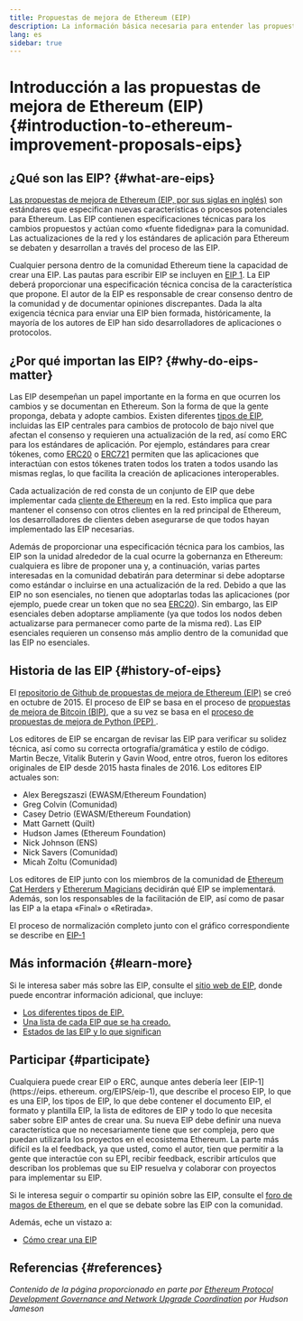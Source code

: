 ```yaml
---
title: Propuestas de mejora de Ethereum (EIP)
description: La información básica necesaria para entender las propuestas de mejora de Ethereum (EIP, por sus siglas en inglés).
lang: es
sidebar: true
---
```


# Introducción a las propuestas de mejora de Ethereum (EIP) {#introduction-to-ethereum-improvement-proposals-eips}

## ¿Qué son las EIP? {#what-are-eips}

[Las propuestas de mejora de Ethereum (EIP, por sus siglas en inglés)](https://eips.ethereum.org/) son estándares que especifican nuevas características o procesos potenciales para Ethereum. Las EIP contienen especificaciones técnicas para los cambios propuestos y actúan como «fuente fidedigna» para la comunidad. Las actualizaciones de la red y los estándares de aplicación para Ethereum se debaten y desarrollan a través del proceso de las EIP.

Cualquier persona dentro de la comunidad Ethereum tiene la capacidad de crear una EIP. Las pautas para escribir EIP se incluyen en [EIP 1](https://eips.ethereum.org/EIPS/eip-1). La EIP deberá proporcionar una especificación técnica concisa de la característica que propone. El autor de la EIP es responsable de crear consenso dentro de la comunidad y de documentar opiniones discrepantes. Dada la alta exigencia técnica para enviar una EIP bien formada, históricamente, la mayoría de los autores de EIP han sido desarrolladores de aplicaciones o protocolos.

## ¿Por qué importan las EIP? {#why-do-eips-matter}

Las EIP desempeñan un papel importante en la forma en que ocurren los cambios y se documentan en Ethereum. Son la forma de que la gente proponga, debata y adopte cambios. Existen diferentes [tipos de EIP](https://github.com/ethereum/EIPs/blob/master/EIPS/eip-1.md#eip-types), incluidas las EIP centrales para cambios de protocolo de bajo nivel que afectan el consenso y requieren una actualización de la red, así como ERC para los estándares de aplicación. Por ejemplo, estándares para crear tókenes, como [ERC20](https://eips.ethereum.org/EIPS/eip-20) o [ERC721](https://eips.ethereum.org/EIPS/eip-721) permiten que las aplicaciones que interactúan con estos tókenes traten todos los traten a todos usando las mismas reglas, lo que facilita la creación de aplicaciones interoperables.

Cada actualización de red consta de un conjunto de EIP que debe implementar cada [cliente de Ethereum](/learn/#clients-and-nodes) en la red. Esto implica que para mantener el consenso con otros clientes en la red principal de Ethereum, los desarrolladores de clientes deben asegurarse de que todos hayan implementado las EIP necesarias.

Además de proporcionar una especificación técnica para los cambios, las EIP son la unidad alrededor de la cual ocurre la gobernanza en Ethereum: cualquiera es libre de proponer una y, a continuación, varias partes interesadas en la comunidad debatirán para determinar si debe adoptarse como estándar o incluirse en una actualización de la red. Debido a que las EIP no son esenciales, no tienen que adoptarlas todas las aplicaciones (por ejemplo, puede crear un token que no sea [ERC20](https://eips.ethereum.org/EIPS/eip-20)). Sin embargo, las EIP esenciales deben adoptarse ampliamente (ya que todos los nodos deben actualizarse para permanecer como parte de la misma red). Las EIP esenciales requieren un consenso más amplio dentro de la comunidad que las EIP no esenciales.

## Historia de las EIP {#history-of-eips}

El [repositorio de Github de propuestas de mejora de Ethereum (EIP)](https://github.com/ethereum/EIPs) se creó en octubre de 2015. El proceso de EIP se basa en el proceso de [propuestas de mejora de Bitcoin (BIP)](https://github.com/bitcoin/bips), que a su vez se basa en el [ proceso de propuestas de mejora de Python (PEP) ](https://www.python.org/dev/peps/).

Los editores de EIP se encargan de revisar las EIP para verificar su solidez técnica, así como su correcta ortografía/gramática y estilo de código. Martin Becze, Vitalik Buterin y Gavin Wood, entre otros, fueron los editores originales de EIP desde 2015 hasta finales de 2016. Los editores EIP actuales son:

- Alex Beregszaszi (EWASM/Ethereum Foundation)
- Greg Colvin (Comunidad)
- Casey Detrio (EWASM/Ethereum Foundation)
- Matt Garnett (Quilt)
- Hudson James (Ethereum Foundation)
- Nick Johnson (ENS)
- Nick Savers (Comunidad)
- Micah Zoltu (Comunidad)

Los editores de EIP junto con los miembros de la comunidad de [Ethereum Cat Herders](https://ethereumcatherders.com/) y [Ethererum Magicians](https://ethereum-magicians.org/) decidirán qué EIP se implementará. Además, son los responsables de la facilitación de EIP, así como de pasar las EIP a la etapa «Final» o «Retirada».

El proceso de normalización completo junto con el gráfico correspondiente se describe en [EIP-1](https://eips.ethereum.org/EIPS/eip-1)

## Más información {#learn-more}

Si le interesa saber más sobre las EIP, consulte el [sitio web de EIP](https://eips.ethereum.org/), donde puede encontrar información adicional, que incluye:

- [Los diferentes tipos de EIP.](https://eips.ethereum.org/)
- [Una lista de cada EIP que se ha creado.](https://eips.ethereum.org/all)
- [Estados de las EIP y lo que significan](https://eips.ethereum.org/)

## Participar {#participate}

Cualquiera puede crear EIP o ERC, aunque antes debería leer [EIP-1](https://eips. ethereum. org/EIPS/eip-1), que describe el proceso EIP, lo que es una EIP, los tipos de EIP, lo que debe contener el documento EIP, el formato y plantilla EIP, la lista de editores de EIP y todo lo que necesita saber sobre EIP antes de crear una. Su nueva EIP debe definir una nueva característica que no necesariamente tiene que ser compleja, pero que puedan utilizarla los proyectos en el ecosistema Ethereum. La parte más difícil es la el feedback, ya que usted, como el autor, tien que permitir a la gente que interactúe con su EPI, recibir feedback, escribir artículos que describan los problemas que su EIP resuelva y colaborar con proyectos para implementar su EIP.

Si le interesa seguir o compartir su opinión sobre las EIP, consulte el [foro de magos de Ethereum](https://ethereum-magicians.org/), en el que se debate sobre las EIP con la comunidad.

Además, eche un vistazo a:

- [Cómo crear una EIP](https://eips.ethereum.org/EIPS/eip-1)

## Referencias {#references}

<cite class="citation">

Contenido de la página proporcionado en parte por [Ethereum Protocol Development Governance and Network Upgrade Coordination](https://hudsonjameson.com/2020-03-23-ethereum-protocol-development-governance-and-network-upgrade-coordination/) por Hudson Jameson

</cite>
